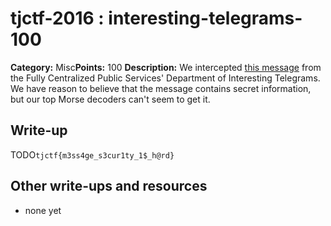 # tjctf-2016 : interesting-telegrams-100

**Category:** Misc**Points:** 100
**Description:** We intercepted <a href="|audio.ogg|">this message</a> from the Fully Centralized Public Services' Department of Interesting Telegrams. We have reason to believe that the message contains secret information, but our top Morse decoders can't seem to get it.

## Write-up

TODO`tjctf{m3ss4ge_s3cur1ty_1$_h@rd}`

## Other write-ups and resources

* none yet